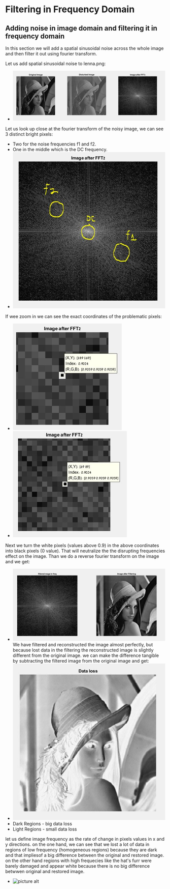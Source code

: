 # Filtering in Frequency Domain #
## Adding noise in image domain and filtering it in frequency domain ##
In this section we will add a spatial sinusoidal noise across the whole image and then filter it out using fourier transform.


Let us add spatial sinusoidal noise to lenna.png:
* ![picture alt](https://github.com/amitsason/Digital-Image-Processing/blob/master/Filtering%20image%20in%20frequency%20domain/beforeNoisyFFT.JPG)


Let us look up close at the fourier transform of the noisy image, we can see 3 distinct bright pixels:
* Two for the noise frequencies f1 and f2.
* One in the middle which is the DC frequency.
* ![picture alt](https://github.com/amitsason/Digital-Image-Processing/blob/master/Filtering%20image%20in%20frequency%20domain/noiseInFreqDom.JPG)


If wee zoom in we can see the exact coordinates of the problematic pixels:
* ![picture alt](https://github.com/amitsason/Digital-Image-Processing/blob/master/Filtering%20image%20in%20frequency%20domain/firstFreqCoo.JPG)
* ![picture alt](https://github.com/amitsason/Digital-Image-Processing/blob/master/Filtering%20image%20in%20frequency%20domain/secondFreqCoo.JPG)


Next we turn the white pixels (values above 0.9) in the above coordinates into black pixels (0 value).
That will neutralize the the disrupting frequencies effect on the image.
Than we do a reverse fourier transform on the image and we get:
* ![picture alt](https://github.com/amitsason/Digital-Image-Processing/blob/master/Filtering%20image%20in%20frequency%20domain/afterFTT.JPG)
We have filtered and reconstructed the image almost perfectly, but because lost data in the filtering the reconstructed image is slightly different from the original image. we can make the difference tangible by subtracting the filtered image from the original image and get:
* ![picture alt](https://github.com/amitsason/Digital-Image-Processing/blob/master/Filtering%20image%20in%20frequency%20domain/lostData.JPG)
* Dark Regions - big data loss
* Light Regions - small data loss

let us define image frequency as the rate of change in pixels values in x and y directions.
on the one hand, we can see that we lost a lot of data in regions of low frequency (homogeneous regions) because they are dark and that impliesof a big difference between the original and restored image.
on the other hand regions with high frequecies like the hat's furr were barely damaged and appear white because there is no big difference betwwen original and restored image.

* ![picture alt]()

